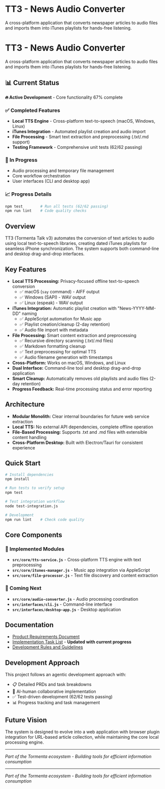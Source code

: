 # TT3 - News Audio Converter

A cross-platform application that converts newspaper articles to audio files and imports them into iTunes playlists for hands-free listening.

# TT3 - News Audio Converter

A cross-platform application that converts newspaper articles to audio files and imports them into iTunes playlists for hands-free listening.

## 📊 Current Status

**🔥 Active Development** - Core functionality 67% complete

### ✅ Completed Features
- **Local TTS Engine** - Cross-platform text-to-speech (macOS, Windows, Linux)
- **iTunes Integration** - Automated playlist creation and audio import
- **File Processing** - Smart text extraction and preprocessing (.txt/.md support)
- **Testing Framework** - Comprehensive unit tests (62/62 passing)

### 🔄 In Progress
- Audio processing and temporary file management
- Core workflow orchestration
- User interfaces (CLI and desktop app)

### 📈 Progress Details
```bash
npm test        # Run all tests (62/62 passing)
npm run lint    # Code quality checks
```

## Overview

TT3 (Tormenta Talk v3) automates the conversion of text articles to audio using local text-to-speech libraries, creating dated iTunes playlists for seamless iPhone synchronization. The system supports both command-line and desktop drag-and-drop interfaces.

## Key Features

- **Local TTS Processing:** Privacy-focused offline text-to-speech conversion
  - ✅ macOS (`say` command) - AIFF output
  - ✅ Windows (SAPI) - WAV output  
  - ✅ Linux (espeak) - WAV output
- **iTunes Integration:** Automatic playlist creation with "News-YYYY-MM-DD" naming
  - ✅ AppleScript automation for Music app
  - ✅ Playlist creation/cleanup (2-day retention)
  - ✅ Audio file import with metadata
- **File Processing:** Smart content extraction and preprocessing
  - ✅ Recursive directory scanning (.txt/.md files)
  - ✅ Markdown formatting cleanup
  - ✅ Text preprocessing for optimal TTS
  - ✅ Audio filename generation with timestamps
- **Cross-Platform:** Works on macOS, Windows, and Linux
- **Dual Interface:** Command-line tool and desktop drag-and-drop application
- **Smart Cleanup:** Automatically removes old playlists and audio files (2-day retention)
- **Progress Feedback:** Real-time processing status and error reporting

## Architecture

- **Modular Monolith:** Clear internal boundaries for future web service extraction
- **Local TTS:** No external API dependencies, complete offline operation
- **File-Based Processing:** Supports .txt and .md files with extensible content handling
- **Cross-Platform Desktop:** Built with Electron/Tauri for consistent experience

## Quick Start

```bash
# Install dependencies
npm install

# Run tests to verify setup
npm test

# Test integration workflow
node test-integration.js

# Development
npm run lint    # Check code quality
```

## Core Components

### 🎯 Implemented Modules
- **`src/core/tts-service.js`** - Cross-platform TTS engine with text preprocessing
- **`src/core/itunes-manager.js`** - Music app integration via AppleScript
- **`src/core/file-processor.js`** - Text file discovery and content extraction

### 🔄 Coming Next
- **`src/core/audio-converter.js`** - Audio processing coordination
- **`src/interfaces/cli.js`** - Command-line interface
- **`src/interfaces/desktop-app.js`** - Desktop application

## Documentation

- [Product Requirements Document](tasks/prd-news-audio-converter.md)
- [Implementation Task List](tasks/tasks-prd-news-audio-converter.md) - **Updated with current progress**
- [Development Rules and Guidelines](.github/copilot-instructions.md)

## Development Approach

This project follows an agentic development approach with:
- 📋 Detailed PRDs and task breakdowns
- 🤖 AI-human collaborative implementation
- ✅ Test-driven development (62/62 tests passing)
- 📊 Progress tracking and task management

## Future Vision

The system is designed to evolve into a web application with browser plugin integration for URL-based article collection, while maintaining the core local processing engine.

---

*Part of the Tormenta ecosystem - Building tools for efficient information consumption*

---

*Part of the Tormenta ecosystem - Building tools for efficient information consumption*
